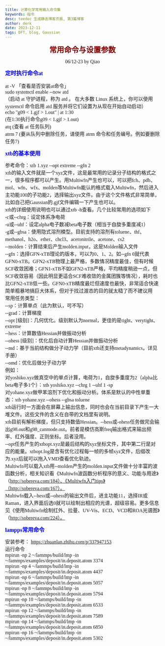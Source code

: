```yaml
---
title: 计算化学常用输入命令集
keywords: 指令
desc: teedoc 生成静态博客页面, 第3篇博客
author: derk
date: 2023-12-11
tags: DFT, blog, Gaussian
---
```






<strong><center><font face="微软雅黑" color=maroon size=5>常用命令与设置参数</font></center></strong>
<center><font face="Consolas" size=3>06/12-23 by Qiao</font></center>


<strong><font face="微软雅黑" color=blue size=4>定时执行命令at</font></strong><br><br><font face="Consolas" size=3>at -V 「查看是否安装at命令」</font><br><font face="Consolas" size=3>sudo systemctl enable --now atd</font><br><font face="Consolas" size=3>（启动 at 守护进程，称为 atd 。 在大多数 Linux 系统上，你可以使用 systemctl 命令启用 atd 服务并将它们设置为从现在开始自动启动）</font><br><font face="Consolas" size=3>echo "g09 < 1.gjf > 1.out" | at 1:30 </font><br><font face="Consolas" size=3>(在1:30执行命令g09 < 1.gjf > 1.out)</font><br><font face="Consolas" size=3>atq (查看 at 任务队列)</font><br><font face="Consolas" size=3>atrm 7 (要从队列中删除任务，请使用 atrm 命令和任务编号。例如要删除任务7)</font><br>

<strong><font face="微软雅黑" color=blue size=4>xtb的基本使用</font></strong><br>

<font face="Consolas" size=3>参考命令：xtb 1.xyz --opt extreme --gfn 2  
xtb的输入文件就是一个xyz文件，这是最常用的记录分子结构的格式之一，很多程序都可以产生。用Multiwfn产生也可以，可以把fch、pdb、mol、wfn、wfx、molden等Multiwfn能认的格式载入Multiwfn，然后进入主功能100的子功能2，选择输出xyz文件。由于这个文件格式非常简单，比如自己把Gaussian的.gjf文件编辑一下产生也可以。<br>
xtb的详细使用说明也可以通过xtb -h查看。几个比较常用的选项如下<br>
-c或--chrg：设定体系净电荷 <br>
-u或--uhf：设定alpha电子数减beta电子数（相当于自旋多重度减1）<br>
-g或--gbsa：使用隐式溶剂模型。目前支持的溶剂有toluene、thf、methanol、h2o、ether、chcl3、acetonitrile、acetone、cs2<br>
--molden：计算结束后产生molden.input，这是Molden输入文件 <br>
--gfn：选择GFN-xTB理论的版本，可以为0、1、2。如--gfn 0就代表GFN0-xTB。GFN2-xTB物理上最严格，多数情况精度最佳，但有时候SCF收敛困难；GFN1-xTB不如GFN2-xTB严格，平均精度稍逊一点，但SCF收敛容易（因此明显更适合SCF难收敛的金属团簇等情况），耗时也比GFN2-xTB低一些。GFN0-xTB精度最烂但速度也最快，非常适合快速简单粗暴地搞巨大体系，但对于找过渡态的目的就太糙了而不建议用<br>
常用任务类型：<br>
--sp：计算单点（此为默认，可不写）<br>
--grad：计算梯度<br>
--opt [级别]：几何优化。级别默认为normal，更佳的是tight、verytight、extreme<br>
--hess：计算数值Hessian并做振动分析<br>
--ohess [级别]：优化后自动计算Hessian并做振动分析<br>
--md：基于当前结构做分子动力学（目前xtb还支持metadynamics，详见手册）<br>
--omd：优化后做分子动力学<br>
例如：<br>
对yoshiko.xyz做真空中的单点计算，电荷为1，自旋多重度为2（alpha比beta电子多1个）：xtb yoshiko.xyz --chrg 1 --uhf 1 -sp<br> 
对yohane.xyz做甲苯溶剂下优化和振动分析。体系是默认的中性单重态：xtb yohane.xyz --ohess --gbsa toluene  
xtb运行时一方面会在屏幕上输出信息，同时也会在当前目录下产生一大堆文件。这些文件的含义在自带的文档里有说明。  
xtb目前有解析梯度，但只支持数值Hessian。--hess或-ohess任务做完会输出g98.out和g98_canmode.out。前者是模仿高斯freq输出格式来输出频率、红外强度、正则坐标。后者没用。  
--opt任务产生的xtbopt.xyz是最后结构的xyz坐标文件，其中第二行是对应的能量。xtbopt.log是含有优化过程每一帧的多帧xyz文件，后缀改为.xyz后就可以拖入VMD查看优化轨迹。  
Multiwfn可以载入xtb用--molden产生的molden.input文件做十分丰富的波函数分析，相关知识看《Multiwfn波函数分析程序的意义、功能与用途》（http://sobereva.com/184）、《Multiwfn入门tips》（http://sobereva.com/167）。  
Multiwfn载入--hess或--ohess的输出文件后，进主功能11，选择IR或Raman，进入界面后选0就可以绘制出相应的光谱，超级容易。更多信息见《使用Multiwfn绘制红外、拉曼、UV-Vis、ECD、VCD和ROA光谱图》（http://sobereva.com/224）。</font><br>
  
<strong><font face="微软雅黑" color=blue size=4>lampps常用命令</font></strong><br>

<font face="Consolas" size=3>安装参考： https://zhuanlan.zhihu.com/p/337947153<br>
运行命令<br> 
mpirun -np 2 ~/lammps/build/lmp -in ~/lammps/examples/deposit/in.deposit.atom 3374<br>
mpirun -np 4 ~/lammps/build/lmp -in ~/lammps/examples/deposit/in.deposit.atom 4437<br>
mpirun -np 6 ~/lammps/build/lmp -in ~/lammps/examples/deposit/in.deposit.atom 5057<br>
mpirun -np 8 ~/lammps/build/lmp -in ~/lammps/examples/deposit/in.deposit.atom 5794<br>
mpirun -np 10 ~/lammps/build/lmp -in ~/lammps/examples/deposit/in.deposit.atom 6533<br>
mpirun -np 12 ~/lammps/build/lmp -in ~/lammps/examples/deposit/in.deposit.atom 7589<br>
mpirun -np 14 ~/lammps/build/lmp -in ~/lammps/examples/deposit/in.deposit.atom 6850<br>
mpirun -np 16 ~/lammps/build/lmp -in ~/lammps/examples/deposit/in.deposit.atom 5302</font><br>

